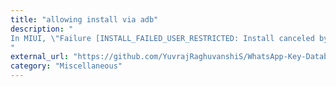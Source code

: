 ```yaml
---
title: "allowing install via adb"
description: "
In MIUI, \"Failure [INSTALL_FAILED_USER_RESTRICTED: Install canceled by user]\" occurs during installation of LegacyWhatsapp.apk, fix it by 
"
external_url: "https://github.com/YuvrajRaghuvanshiS/WhatsApp-Key-Database-Extractor/issues/16#issuecomment-768927639"
category: "Miscellaneous"
---
```

